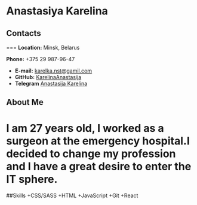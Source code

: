 # Anastasiya Karelina

## Contacts

===
**Location:** Minsk, Belarus

**Phone:** +375 29 987-96-47

- **E-mail:** [karelka.nst@gamil.com](karelka.nst@gamil.com)
- **GitHub:** [KarelinaAnastasija](https://github.com/KarelinaAnastasija)
- **Telegram** [Anastasija Karelina](https://t.me/de_anastasija)

## About Me

# I am 27 years old, I worked as a surgeon at the emergency hospital.I decided to change my profession and I have a great desire to enter the IT sphere.

##Skills
+CSS/SASS
+HTML
+JavaScript
+Git
+React
